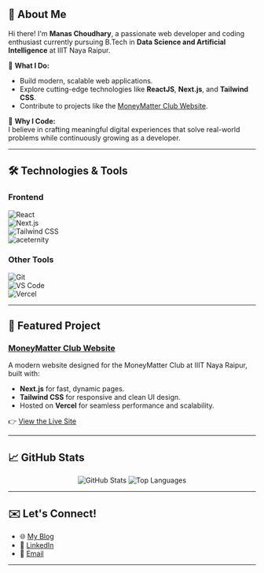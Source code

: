 ## 👋 About Me  

Hi there! I'm **Manas Choudhary**, a passionate web developer and coding enthusiast currently pursuing B.Tech in **Data Science and Artificial Intelligence** at IIIT Naya Raipur.  

🌟 **What I Do:**  
- Build modern, scalable web applications.  
- Explore cutting-edge technologies like **ReactJS**, **Next.js**, and **Tailwind CSS**.  
- Contribute to projects like the [MoneyMatter Club Website](https://money-matters-main.vercel.app/).  

🚀 **Why I Code:**  
I believe in crafting meaningful digital experiences that solve real-world problems while continuously growing as a developer.  

---

## 🛠️ Technologies & Tools  

### **Frontend**  
![React](https://img.shields.io/badge/-ReactJS-61DAFB?logo=react&logoColor=white&style=flat)  
![Next.js](https://img.shields.io/badge/-Next.js-black?logo=next.js&logoColor=white&style=flat)  
![Tailwind CSS](https://img.shields.io/badge/-TailwindCSS-38B2AC?logo=tailwind-css&logoColor=white&style=flat)  
![aceternity](https://img.shields.io/badge/aceternity-Design-blue)


### **Other Tools**  
![Git](https://img.shields.io/badge/-Git-F05032?logo=git&logoColor=white&style=flat)  
![VS Code](https://img.shields.io/badge/-VS%20Code-007ACC?logo=visual-studio-code&logoColor=white&style=flat)  
![Vercel](https://img.shields.io/badge/-Vercel-000000?logo=vercel&logoColor=white&style=flat)  

---

## 🌟 Featured Project  

### [MoneyMatter Club Website](https://money-matters-main.vercel.app/)  
A modern website designed for the MoneyMatter Club at IIIT Naya Raipur, built with:  
- **Next.js** for fast, dynamic pages.  
- **Tailwind CSS** for responsive and clean UI design.  
- Hosted on **Vercel** for seamless performance and scalability.  

👉 [View the Live Site](https://money-matters-main.vercel.app/)  

---

## 📈 GitHub Stats  

<p align="center">
  <img src="https://github-readme-stats.vercel.app/api?username=manaspros&show_icons=true&theme=radical" alt="GitHub Stats" />
  <img src="https://github-readme-stats.vercel.app/api/top-langs/?username=manaspros&layout=compact&theme=radical" alt="Top Languages" />
</p>  

---

## ✉️ Let's Connect!  

- 🌐 [My Blog](https://manas-technology-blogs.vercel.app/)  
- 💼 [LinkedIn](https://www.linkedin.com/in/manaschoudhary/)  
- 📧 [Email](mailto:manasnandchoudhary@gmail.com)  

---
